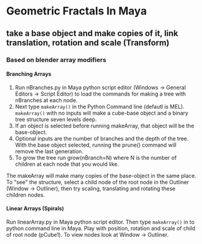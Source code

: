 # Geometric Fractals In Maya
## take a base object and make copies of it, link translation, rotation and scale (Transform)

### Based on blender array modifiers

#### Branching Arrays
1. Run nBranches.py in Maya python script editor (Windows -> General Editors -> Script Editor) to load the commands for making a tree with nBranches at each node.
2. Next type  ```makeArray()``` in the Python Command line (defautl is MEL). ```makeArray()``` with no inputs will make a cube-base object and a binary tree structure seven levels deep. 
3. If an object is selected before running makeArray, that object will be the base-object. 
4. Optional inputs are the number of branches and the depth of the tree. With the base object selected, running the prune() command will remove the last generation. 
5. To grow the tree run grow(nBranch=N) where N is the number of children at each node that you would like.

The makeArray will make many copies of the base-object in the same place. To "see" the structure, select a child node of the root node in the Outliner (Window -> Outliner), then try scaling, translating and rotating these children nodes. 

#### Linear Arrays (Spirals)
Run linearArray.py in Maya python script editor. Then type ```makeArray()``` in to python command line in Maya. Play with position, rotation and scale of child of root node (pCube1). To view nodes look at Window -> Outliner.


